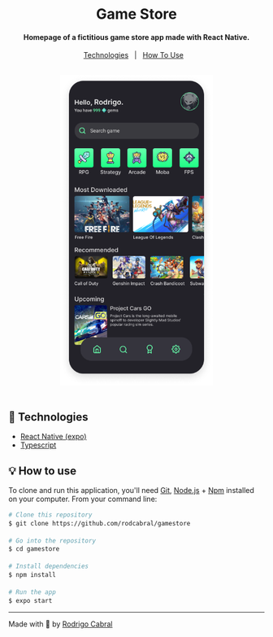 <h1 align="center">Game Store</h1>

<h4 align="center">Homepage of a fictitious game store app made with React Native.</h4>

<p align="center">
  <a href="#rocket-Technologies">Technologies</a>&nbsp;&nbsp;&nbsp;|&nbsp;&nbsp;
  <a href="#bulb-how-to-use">How To Use</a>&nbsp;&nbsp;&nbsp;
</p>
<br/>
<div align="center">
  <img src="game.png" width="300px">
</div>
<br />

## :rocket: Technologies

- [React Native (expo)](https://expo.io)
- [Typescript](https://www.typescriptlang.org)

## :bulb: How to use

To clone and run this application, you'll need [Git](https://git-scm.com), [Node.js](https://nodejs.org/) + [Npm](https://www.npmjs.com) installed on your computer. From your command line:

```bash
# Clone this repository
$ git clone https://github.com/rodcabral/gamestore

# Go into the repository
$ cd gamestore

# Install dependencies
$ npm install 

# Run the app
$ expo start
```

---
Made with 💖 by [Rodrigo Cabral](https://linkedin.com/in/rodcabral)
